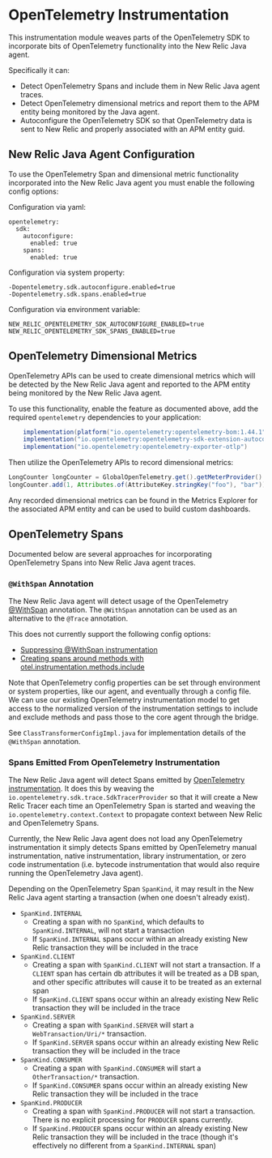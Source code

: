 # OpenTelemetry Instrumentation

This instrumentation module weaves parts of the OpenTelemetry SDK to incorporate bits of OpenTelemetry functionality into the New Relic Java agent. 

Specifically it can:
* Detect OpenTelemetry Spans and include them in New Relic Java agent traces.
* Detect OpenTelemetry dimensional metrics and report them to the APM entity being monitored by the Java agent.
* Autoconfigure the OpenTelemetry SDK so that OpenTelemetry data is sent to New Relic and properly associated with an APM entity guid.

## New Relic Java Agent Configuration

To use the OpenTelemetry Span and dimensional metric functionality incorporated into the New Relic Java agent you must enable the following config options:

Configuration via yaml:
```
opentelemetry:
  sdk: 
    autoconfigure:
      enabled: true
    spans:
      enabled: true
```

Configuration via system property:
```
-Dopentelemetry.sdk.autoconfigure.enabled=true
-Dopentelemetry.sdk.spans.enabled=true
```

Configuration via environment variable:
```
NEW_RELIC_OPENTELEMETRY_SDK_AUTOCONFIGURE_ENABLED=true
NEW_RELIC_OPENTELEMETRY_SDK_SPANS_ENABLED=true
```

## OpenTelemetry Dimensional Metrics

OpenTelemetry APIs can be used to create dimensional metrics which will be detected by the New Relic Java agent and reported to the APM entity being monitored by the New Relic Java agent.

To use this functionality, enable the feature as documented above, add the required `opentelemetry` dependencies to your application:
```groovy
    implementation(platform("io.opentelemetry:opentelemetry-bom:1.44.1"))
    implementation("io.opentelemetry:opentelemetry-sdk-extension-autoconfigure")
    implementation("io.opentelemetry:opentelemetry-exporter-otlp")
```

Then utilize the OpenTelemetry APIs to record dimensional metrics:
```java
LongCounter longCounter = GlobalOpenTelemetry.get().getMeterProvider().get("my-application").counterBuilder("my.application.counter").build();
longCounter.add(1, Attributes.of(AttributeKey.stringKey("foo"), "bar"));
```

Any recorded dimensional metrics can be found in the Metrics Explorer for the associated APM entity and can be used to build custom dashboards.

## OpenTelemetry Spans

Documented below are several approaches for incorporating OpenTelemetry Spans into New Relic Java agent traces.

### `@WithSpan` Annotation

The New Relic Java agent will detect usage of the OpenTelemetry [@WithSpan](https://opentelemetry.io/docs/zero-code/java/agent/annotations/) annotation. The `@WithSpan` annotation can be used as an alternative to the `@Trace` annotation.

This does not currently support the following config options:
* [Suppressing @WithSpan instrumentation](https://opentelemetry.io/docs/zero-code/java/agent/annotations/#suppressing-withspan-instrumentation)
* [Creating spans around methods with otel.instrumentation.methods.include](https://opentelemetry.io/docs/zero-code/java/agent/annotations/#creating-spans-around-methods-with-otelinstrumentationmethodsinclude)

Note that OpenTelemetry config properties can be set through environment or system properties, like our agent, and eventually through a config file. We can use our existing OpenTelemetry instrumentation model to get access to the normalized version of the instrumentation settings to include and exclude methods and pass those to the core agent through the bridge.

See `ClassTransformerConfigImpl.java` for implementation details of the `@WithSpan` annotation.

### Spans Emitted From OpenTelemetry Instrumentation

The New Relic Java agent will detect Spans emitted by [OpenTelemetry instrumentation](https://opentelemetry.io/docs/languages/java/instrumentation/). It does this by weaving the `io.opentelemetry.sdk.trace.SdkTracerProvider` so that it will create a New Relic Tracer each time an OpenTelemetry Span is started and weaving the `io.opentelemetry.context.Context` to propagate context between New Relic and OpenTelemetry Spans.

Currently, the New Relic Java agent does not load any OpenTelemetry instrumentation it simply detects Spans emitted by OpenTelemetry manual instrumentation, native instrumentation, library instrumentation, or zero code instrumentation (i.e. bytecode instrumentation that would also require running the OpenTelemetry Java agent).

Depending on the OpenTelemetry Span `SpanKind`, it may result in the New Relic Java agent starting a transaction (when one doesn't already exist).

* `SpanKind.INTERNAL`
  * Creating a span with no `SpanKind`, which defaults to `SpanKind.INTERNAL`, will not start a transaction
  * If `SpanKind.INTERNAL` spans occur within an already existing New Relic transaction they will be included in the trace
* `SpanKind.CLIENT`
  * Creating a span with `SpanKind.CLIENT` will not start a transaction. If a `CLIENT` span has certain db attributes it will be treated as a DB span, and other specific attributes will cause it to be treated as an external span
  * If `SpanKind.CLIENT` spans occur within an already existing New Relic transaction they will be included in the trace
* `SpanKind.SERVER`
  * Creating a span with `SpanKind.SERVER` will start a `WebTransaction/Uri/*` transaction. 
  * If `SpanKind.SERVER` spans occur within an already existing New Relic transaction they will be included in the trace
* `SpanKind.CONSUMER`
  * Creating a span with `SpanKind.CONSUMER` will start a `OtherTransaction/*` transaction. 
  * If `SpanKind.CONSUMER` spans occur within an already existing New Relic transaction they will be included in the trace
* `SpanKind.PRODUCER`
  * Creating a span with `SpanKind.PRODUCER` will not start a transaction. There is no explicit processing for `PRODUCER` spans currently.
  * If `SpanKind.PRODUCER` spans occur within an already existing New Relic transaction they will be included in the trace (though it's effectively no different from a `SpanKind.INTERNAL` span)
